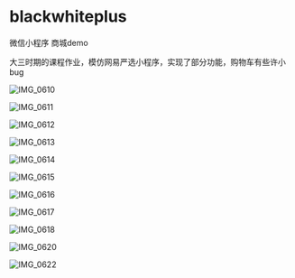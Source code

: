 # blackwhiteplus
微信小程序 商城demo



大三时期的课程作业，模仿网易严选小程序，实现了部分功能，购物车有些许小bug

![IMG_0610](./doc/IMG_0610.PNG)

![IMG_0611](./doc/IMG_0611.PNG)

![IMG_0612](./doc/IMG_0612.PNG)

![IMG_0613](./doc/IMG_0613.PNG)

![IMG_0614](./doc/IMG_0614.PNG)

![IMG_0615](./doc/IMG_0615.PNG)

![IMG_0616](./doc/IMG_0616.PNG)

![IMG_0617](./doc/IMG_0617.PNG)

![IMG_0618](./doc/IMG_0618.PNG)

![IMG_0620](./doc/IMG_0620.PNG)

![IMG_0622](./doc/IMG_0622.PNG)
